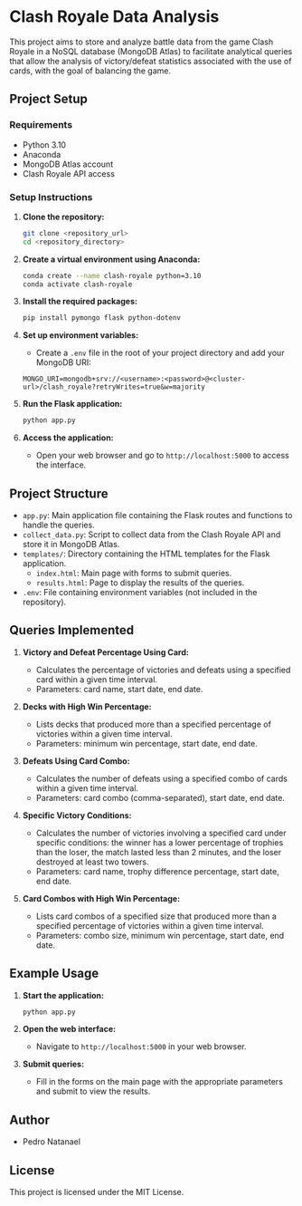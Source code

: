 
# Clash Royale Data Analysis

This project aims to store and analyze battle data from the game Clash Royale in a NoSQL database (MongoDB Atlas) to facilitate analytical queries that allow the analysis of victory/defeat statistics associated with the use of cards, with the goal of balancing the game.

## Project Setup

### Requirements

- Python 3.10
- Anaconda
- MongoDB Atlas account
- Clash Royale API access

### Setup Instructions

1. **Clone the repository:**
    ```bash
    git clone <repository_url>
    cd <repository_directory>
    ```

2. **Create a virtual environment using Anaconda:**
    ```bash
    conda create --name clash-royale python=3.10
    conda activate clash-royale
    ```

3. **Install the required packages:**
    ```bash
    pip install pymongo flask python-dotenv
    ```

4. **Set up environment variables:**
    - Create a `.env` file in the root of your project directory and add your MongoDB URI:
    ```plaintext
    MONGO_URI=mongodb+srv://<username>:<password>@<cluster-url>/clash_royale?retryWrites=true&w=majority
    ```

5. **Run the Flask application:**
    ```bash
    python app.py
    ```

6. **Access the application:**
    - Open your web browser and go to `http://localhost:5000` to access the interface.

## Project Structure

- `app.py`: Main application file containing the Flask routes and functions to handle the queries.
- `collect_data.py`: Script to collect data from the Clash Royale API and store it in MongoDB Atlas.
- `templates/`: Directory containing the HTML templates for the Flask application.
  - `index.html`: Main page with forms to submit queries.
  - `results.html`: Page to display the results of the queries.
- `.env`: File containing environment variables (not included in the repository).

## Queries Implemented

1. **Victory and Defeat Percentage Using Card:**
   - Calculates the percentage of victories and defeats using a specified card within a given time interval.
   - Parameters: card name, start date, end date.

2. **Decks with High Win Percentage:**
   - Lists decks that produced more than a specified percentage of victories within a given time interval.
   - Parameters: minimum win percentage, start date, end date.

3. **Defeats Using Card Combo:**
   - Calculates the number of defeats using a specified combo of cards within a given time interval.
   - Parameters: card combo (comma-separated), start date, end date.

4. **Specific Victory Conditions:**
   - Calculates the number of victories involving a specified card under specific conditions: the winner has a lower percentage of trophies than the loser, the match lasted less than 2 minutes, and the loser destroyed at least two towers.
   - Parameters: card name, trophy difference percentage, start date, end date.

5. **Card Combos with High Win Percentage:**
   - Lists card combos of a specified size that produced more than a specified percentage of victories within a given time interval.
   - Parameters: combo size, minimum win percentage, start date, end date.

## Example Usage

1. **Start the application:**
    ```bash
    python app.py
    ```

2. **Open the web interface:**
    - Navigate to `http://localhost:5000` in your web browser.

3. **Submit queries:**
    - Fill in the forms on the main page with the appropriate parameters and submit to view the results.

## Author

- Pedro Natanael

## License

This project is licensed under the MIT License.
